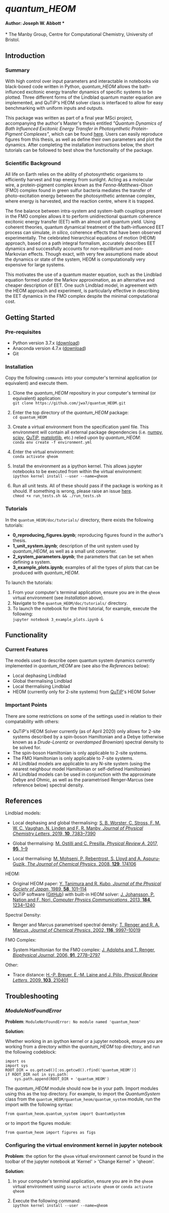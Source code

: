 # *quantum_HEOM*

#### Author: Joseph W. Abbott *
 
\* The Manby Group, Centre for Computational Chemistry, University of Bristol.

## Introduction

### Summary

With high control over input parameters and interactable in notebooks *via* black-boxed code written in Python, *quantum_HEOM* allows the bath-influnced excitonic energy transfer dynamics of specific systems to be plotted. Three different forms of the Lindblad quantum master equation are implemented, and QuTiP's HEOM solver class is interfaced to allow for easy benchmarking with uniform inputs and outputs.

This package was written as part of a final year MSci project, accompanying the author's Master's thesis entitled *"Quantum Dynamics of Bath Influenced Excitonic Energy Transfer in Photosynthetic Protein-Pigment Complexes"*, which can be found [here](https://github.com/jwa7/quantum_HEOM/tree/master/doc). Users can easily reproduce figures from this thesis, as well as define their own parameters and plot the dynamics. After completing the installation instructions below, the short tutorials can be followed to best show the functionality of the package.


### Scientific Background

All life on Earth relies on the ability of photosynthetic organisms to efficiently harvest and trap energy from sunlight. Acting as a molecular wire, a protein-pigment complex known as the *Fenna-Matthews-Olson* (FMO) complex found in green sulfur bacteria mediates the transfer of photo-excitation energy between the photosynthetic antennae complex, where energy is harvested, and the reaction centre, where it is trapped. 


The fine balance between intra-system and system-bath couplings present in the FMO complex allows it to perform unidirectional quantum coherence excitonic energy transfer (EET) with an almost unit quantum yield. Using coherent theories, quantum dynamical treatment of the bath-influenced EET process can simulate, *in silico*, coherence effects that have been observed experimentally. The celebrated hierarchical equations of motion (HEOM) approach, based on a path integral formalism, accurately describes EET dynamics and successfully accounts for non-equilibrium and non-Markovian effects. Though exact, with very few assumptions made about the dynamics or state of the system, HEOM is computationally very expensive for large systems. 

This motivates the use of a quantum master equation, such as the Lindblad equation formed under the Markov approximation, as an alternative and cheaper description of EET. One such Lindblad model, in agreement with the HEOM approach and experiment, is particularly effective in describing the EET dynamics in the FMO complex despite the minimal computational cost.


## Getting Started
### Pre-requisites

* Python version 3.7.x ([download](https://www.python.org/downloads/))
* Anaconda version 4.7.x ([download](https://www.anaconda.com/distribution/#download-section))
* Git 

### Installation

Copy the following ``commands`` into your computer's terminal application (or equivalent) and execute them.

1. Clone the *quantum_HEOM* repository in your computer's terminal (or equivalent) application:  
``git clone https://github.com/jwa7/quantum_HEOM.git``

2. Enter the top directory of the *quantum_HEOM* package:  
``cd quantum_HEOM``

2. Create a virtual environment from the specification yaml file. This environment will contain all external package dependencies (i.e. [numpy](https://github.com/numpy/numpy), [scipy](https://github.com/scipy/scipy), [QuTiP](https://github.com/qutip), [matplotlib](https://github.com/matplotlib/matplotlib), etc.) relied upon by *quantum_HEOM*:  
``conda env create -f environment.yml``

2. Enter the virtual environment:  
``conda activate qheom``

2. Install the environment as a ipython kernel. This allows jupyter notebooks to be executed from within the virtual environment:   
``ipython kernel install --user --name=qheom``  

2. Run all unit tests. All of these should pass if the package is working as it should. If something is wrong, please raise an issue [here](https://github.com/jwa7/quantum_HEOM/issues).  
``chmod +x run_tests.sh && ./run_tests.sh``

### Tutorials

In the ``quantum_HEOM/doc/tutorials/`` directory, there exists the following tutorials:

* **0\_reproducing\_figures.ipynb**; reproducing figures found in the author's thesis.
* **1\_unit\_system.ipynb**; description of the unit system used by *quantum\_HEOM*, as well as a small unit converter.
* **2\_system\_parameters.ipynb**; the parameters that can be set when defining a system.
* **3\_example\_plots.ipynb**; examples of all the types of plots that can be produced with *quantum\_HEOM*.

To launch the tutorials:

1. From your computer's terminal application, ensure you are in the ``qheom`` virtual environment (see *Installation* above).
2. Navigate to the ``quantum_HEOM/doc/tutorials/`` directory.
2. To launch the notebook for the third tutorial, for example, execute the following:  
``jupyter notebook 3_example_plots.ipynb &``


## Functionality


### Current Features

The models used to describe open quantum system dynamics currently implemented in *quantum_HEOM* are (see also the *References* below):
  
* Local dephasing Lindblad
* Global thermalising Lindblad
* Local thermalising Lindblad 
* HEOM (currently only for 2-site systems) from [QuTiP](https://github.com/qutip/qutip)'s HEOM Solver


### Important Points

There are some restrictions on some of the settings used in relation to their compatability with others:

* QuTiP's HEOM Solver currently (as of April 2020) only allows for 2-site systems described by a spin-boson Hamiltonian and a Debye (otherwise known as a *Drude-Lorentz* or *overdamped Brownian*) spectral density to be solved for.
* The spin-boson Hamiltonian is only applicable to 2-site systems.
* The FMO Hamiltonian is only applicable to 7-site systems.
* All Lindblad models are applicable to any N-site system (using the nearest neighbour model Hamiltonian or self-defined Hamiltonian)
* All Lindblad models can be used in conjunction with the approximate Debye and Ohmic, as well as the parametrised Renger-Marcus (see reference below) spectral density.

## References

Lindblad models:

* Local dephasing and global thermalising: [S. B. Worster, C. Stross, F. M. W. C. Vaughan, N. Linden and F. R. Manby, *Journal of Physical Chemistry Letters*, 2019, **10**, 7383–7390](http://arxiv.org/abs/1908.08373)

* Global thermalising: [M. Ostilli and C. Presilla, *Physical Review A*, 2017, **95**, 1–9](https://journals.aps.org/pra/abstract/10.1103/PhysRevA.95.062112)

* Local thermalising: [M. Mohseni, P. Rebentrost, S. Lloyd and A. Aspuru-Guzik, *The Journal of Chemical Physics*, 2008, **129**, 174106](https://aip.scitation.org/doi/full/10.1063/1.3002335)

HEOM:

* Original HEOM paper: [Y. Tanimura and R. Kubo, *Journal of the Physical Society of Japan*, 1989, **58**, 101–114](https://www.jstage.jst.go.jp/article/jpsj1946/58/1/58_1_101/_article/-char/ja/)
* QuTiP software ([GitHub](https://github.com/qutip/qutip)) with built-in HEOM solver: [J. Johansson, P. Nation and F. Nori, *Computer Physics Communications*, 2013, **184**, 1234–1240](https://www.sciencedirect.com/science/article/pii/S0010465512003955) 

Spectral Density:

* Renger and Marcus parametrised spectral density: [T. Renger and R. A. Marcus, *Journal of Chemical Physics*, 2002, **116**, 9997–10019](https://aip.scitation.org/doi/abs/10.1063/1.1470200?casa_token=nW56Fs4FopUAAAAA:ew8Nw8GFojKRfpDxvySiu1ZiwwmG1Rth2giYfJgi04HDObgc9YcTAcfSpNnkvcvc9YHLN-sNwm6d)

FMO Complex:

* System Hamiltonian for the FMO complex: [J. Adolphs and T. Renger, *Biophysical Journal*, 2006, **91**, 2778–2797](https://www.sciencedirect.com/science/article/pii/S0006349506719932)

Other:

* Trace distance: [H.-P. Breuer, E.-M. Laine and J. Piilo, *Physical Review Letters*, 2009, **103**, 210401](https://journals.aps.org/prl/abstract/10.1103/PhysRevLett.103.210401)


## Troubleshooting

### *ModuleNotFoundError*

**Problem**: ``ModuleNotFoundError: No module named 'quantum_heom'``

**Solution**:

Whether working in an ipython kernel or a jupyter notebook, ensure you are working from a directory within the *quantum_HEOM* top directory, and run the following codeblock:

```
import os
import sys
ROOT_DIR = os.getcwd()[:os.getcwd().rfind('quantum_HEOM')]
if ROOT_DIR not in sys.path: 
	sys.path.append(ROOT_DIR + 'quantum_HEOM')
```

The *quantum_HEOM* module should now be in your path. Import modules using this as the top directory. For example, to import the *QuantumSystem* class from the ``quantum_HEOM/quantum_heom/quantum_system`` module, run the import with the following syntax:

``from quantum_heom.quantum_system import QuantumSystem``

or to import the figures module:

``from quantum_heom import figures as figs``

### Configuring the virtual environment kernel in jupyter notebook

**Problem**: the option for the ``qheom`` virtual environment cannot be found in the toolbar of the jupyter notebook at 'Kernel' > 'Change Kernel' > 'qheom'. 

**Solution**:  

1. In your computer's terminal application, ensure you are in the ``qheom`` virtual environment using ``source activate qheom`` or ``conda activate qheom``  

2. Execute the following command:  
``ipython kernel install --user --name=qheom``
